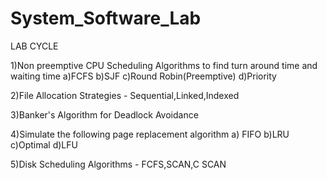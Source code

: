 # System_Software_Lab
LAB CYCLE

1)Non preemptive CPU Scheduling Algorithms to find turn around time and waiting time a)FCFS b)SJF c)Round Robin(Preemptive) d)Priority

2)File Allocation Strategies - Sequential,Linked,Indexed

3)Banker's Algorithm for Deadlock Avoidance

4)Simulate the following page replacement algorithm
   a) FIFO     b)LRU    c)Optimal d)LFU

5)Disk Scheduling Algorithms - FCFS,SCAN,C SCAN
